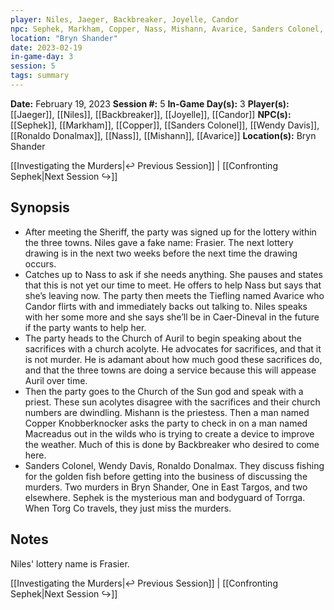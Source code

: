 ```yaml
---
player: Niles, Jaeger, Backbreaker, Joyelle, Candor
npc: Sephek, Markham, Copper, Nass, Mishann, Avarice, Sanders Colonel, Wendy Davis, Ronaldo Donalmax
location: "Bryn Shander"
date: 2023-02-19
in-game-day: 3
session: 5
tags: summary
---
```


**Date:** February 19, 2023
**Session #:** 5
**In-Game Day(s):** 3
**Player(s):** [[Jaeger]], [[Niles]], [[Backbreaker]], [[Joyelle]], [[Candor]]
**NPC(s):** [[Sephek]], [[Markham]], [[Copper]], [[Sanders Colonel]], [[Wendy Davis]], [[Ronaldo Donalmax]], [[Nass]], [[Mishann]], [[Avarice]]
**Location(s):** Bryn Shander

[[Investigating the Murders|↩️ Previous Session]] | [[Confronting Sephek|Next Session ↪️]]

## Synopsis
- After meeting the Sheriff, the party was signed up for the lottery within the three towns. Niles gave a fake name: Frasier. The next lottery drawing is in the next two weeks before the next time the drawing occurs.
- Catches up to Nass to ask if she needs anything. She pauses and states that this is not yet our time to meet. He offers to help Nass but says that she’s leaving now. The party then meets the Tiefling named Avarice who Candor flirts with and immediately backs out talking to. Niles speaks with her some more and she says she’ll be in Caer-Dineval in the future if the party wants to help her.
- The party heads to the Church of Auril to begin speaking about the sacrifices with a church acolyte. He advocates for sacrifices, and that it is not murder. He is adamant about how much good these sacrifices do, and that the three towns are doing a service because this will appease Auril over time.
- Then the party goes to the Church of the Sun god and speak with a priest. These sun acolytes disagree with the sacrifices and their church numbers are dwindling. Mishann is the priestess. Then a man named Copper Knobberknocker asks the party to check in on a man named Macreadus out in the wilds who is trying to create a device to improve the weather. Much of this is done by Backbreaker who desired to come here.
- Sanders Colonel, Wendy Davis, Ronaldo Donalmax. They discuss fishing for the golden fish before getting into the business of discussing the murders. Two murders in Bryn Shander, One in East Targos, and two elsewhere. Sephek is the mysterious man and bodyguard of Torrga. When Torg Co travels, they just miss the murders.

## Notes
Niles' lottery name is Frasier.

[[Investigating the Murders|↩️ Previous Session]] | [[Confronting Sephek|Next Session ↪️]]